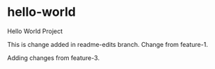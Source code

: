 # hello-world
Hello World Project


This is change added in readme-edits branch.
Change from feature-1.

Adding changes from feature-3.
